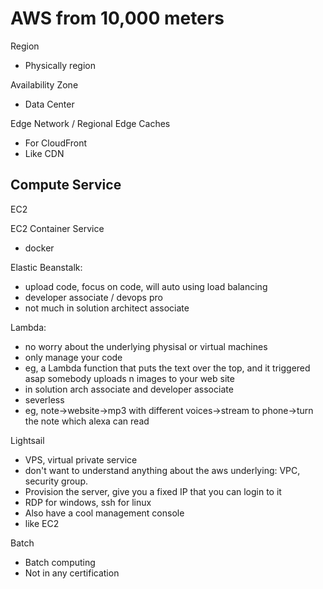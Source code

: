 # AWS from 10,000 meters

Region
* Physically region

Availability Zone
* Data Center

Edge Network / Regional Edge Caches
* For CloudFront
* Like CDN

## Compute Service

EC2

EC2 Container Service
* docker

Elastic Beanstalk:
* upload code, focus on code, will auto using load balancing
* developer associate / devops pro
* not much in solution architect associate

Lambda:
* no worry about the underlying physisal or virtual machines
* only manage your code
* eg, a Lambda function that puts the text over the top, and it triggered asap somebody uploads n images to your web site
* in solution arch associate and developer associate
* severless
* eg, note->website->mp3 with different voices->stream to phone->turn the note which alexa can read

Lightsail
* VPS, virtual private service
* don't want to understand anything about the aws underlying: VPC, security group.
* Provision the server, give you a fixed IP that you can login to it
* RDP for windows, ssh for linux
* Also have a cool management console
* like EC2

Batch
* Batch computing
* Not in any certification
